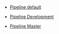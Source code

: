 - [Pipeline default](./images/pipeline_default.png)

- [Pipeline Development](./images/pipeline_development.png)

- [Pipeline Master](./images/pipeline_master.png)